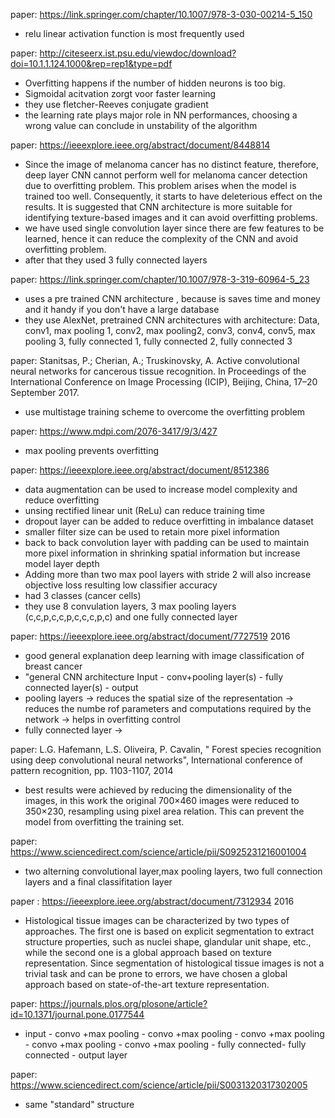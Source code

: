 
paper: https://link.springer.com/chapter/10.1007/978-3-030-00214-5_150

- relu linear activation function is most frequently used

paper: http://citeseerx.ist.psu.edu/viewdoc/download?doi=10.1.1.124.1000&rep=rep1&type=pdf

- Overfitting happens if the number of hidden neurons is too big.
- Sigmoidal acitvation zorgt voor faster learning
- they use fletcher-Reeves conjugate gradient
- the learning rate plays major role in NN performances, choosing a wrong value can conclude in unstability of the algorithm

paper: https://ieeexplore.ieee.org/abstract/document/8448814

- Since the image of melanoma cancer has no distinct feature, therefore, deep layer CNN cannot perform well for melanoma cancer detection due to overfitting problem. 
This problem arises when the model is trained too well. Consequently, it starts to have deleterious effect on the results. 
It is suggested that CNN architecture is more suitable for identifying texture-based images and it can avoid overfitting problems.
- we have used single convolution layer since there are few features to be learned, hence it can reduce the complexity of the CNN and avoid overfitting problem. 
- after that they used 3 fully connected layers

paper: https://link.springer.com/chapter/10.1007/978-3-319-60964-5_23
- uses a pre trained CNN architecture , because is saves time and money and it handy if you don't have a large database
- they use AlexNet, pretrained CNN architectures with architecture:
 Data, conv1, max pooling 1, conv2, max pooling2, conv3, conv4, conv5, max pooling 3, fully connected 1, fully connected 2, fully connected 3

paper: Stanitsas, P.; Cherian, A.; Truskinovsky, A. Active convolutional neural networks for cancerous tissue
recognition. In Proceedings of the International Conference on Image Processing (ICIP), Beijing, China,
17–20 September 2017.

- use multistage training scheme to overcome the overfitting problem

paper: https://www.mdpi.com/2076-3417/9/3/427

- max pooling prevents overfitting 

paper: https://ieeexplore.ieee.org/abstract/document/8512386

  - data augmentation can be used to increase model complexity and reduce overfitting
  - unsing rectified linear unit (ReLu) can reduce training time
  - dropout layer can be added to reduce overfitting in imbalance dataset
  - smaller filter size can be used to retain more pixel information
  - back to back convolution layer with padding can be used to maintain more pixel information in shrinking spatial information but increase model layer depth
  - Adding more than two max pool layers with stride 2 will also increase objective loss resulting low classifier accuracy
  - had 3 classes (cancer cells)
  - they use 8 convulation layers, 3 max pooling layers (c,c,p,c,c,p,c,c,c,p,c) and one fully connected layer
  
paper: 	https://ieeexplore.ieee.org/abstract/document/7727519 2016

  - good general explanation deep learning with image classification of breast cancer
  - "general CNN architecture Input - conv+pooling layer(s) - fully connected layer(s) - output
  - pooling layers -> reduces the spatial size of the representation -> reduces the numbe rof parameters and computations required by the network -> helps in overfitting control
  - fully connected layer -> 
  
paper:  L.G. Hafemann, L.S. Oliveira, P. Cavalin, " Forest species recognition using deep convolutional neural networks", International conference of pattern recognition, pp. 1103-1107, 2014
 
 - best results were achieved by reducing the dimensionality of the images, in this work the original 700×460 images were reduced to 350×230, resampling using pixel area relation. This can prevent the model from overfitting the training set.

paper: https://www.sciencedirect.com/science/article/pii/S0925231216001004

  - two alterning convolutional layer,max pooling layers, two full connection layers and a final classifitation layer
  
paper : https://ieeexplore.ieee.org/abstract/document/7312934 2016
  - Histological tissue images can be characterized by two types of approaches. The first one is based on explicit segmentation to extract structure properties, such as nuclei shape, glandular unit shape, etc., while the second one is a global approach based on texture representation. Since segmentation of histological tissue images is not a trivial task and can be prone to errors, we have chosen a global approach based on state-of-the-art texture representation.
  
paper: https://journals.plos.org/plosone/article?id=10.1371/journal.pone.0177544
  - input - convo +max pooling - convo +max pooling - convo +max pooling - convo +max pooling - convo +max pooling - fully connected- fully connected - output layer
  
paper: https://www.sciencedirect.com/science/article/pii/S0031320317302005
  - same "standard" structure 

